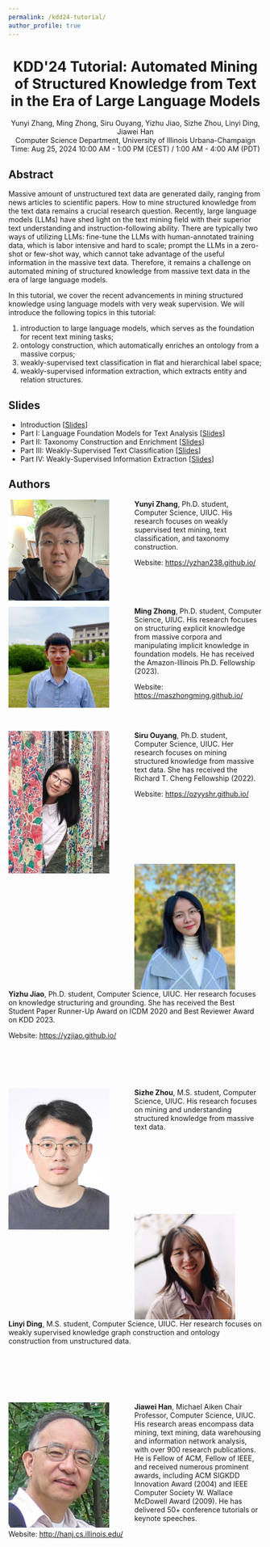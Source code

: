 ```yaml
---
permalink: /kdd24-tutorial/
author_profile: true
---
```


<center>
<h1>
KDD'24 Tutorial: Automated Mining of Structured Knowledge from Text in the Era of Large Language Models
</h1>
Yunyi Zhang, Ming Zhong, Siru Ouyang, Yizhu Jiao, Sizhe Zhou, Linyi Ding, Jiawei Han<br/>
Computer Science Department, University of Illinois Urbana-Champaign<br/>
Time: Aug 25, 2024 10:00 AM - 1:00 PM (CEST) / 1:00 AM - 4:00 AM (PDT)
</center>

## Abstract

Massive amount of unstructured text data are generated daily, ranging from news articles to scientific papers. 
How to mine structured knowledge from the text data remains a crucial research question. 
Recently, large language models (LLMs) have shed light on the text mining field with their superior text understanding and instruction-following ability. 
There are typically two ways of utilizing LLMs: fine-tune the LLMs with human-annotated training data, 
which is labor intensive and hard to scale; prompt the LLMs in a zero-shot or few-shot way, 
which cannot take advantage of the useful information in the massive text data. 
Therefore, it remains a challenge on automated mining of structured knowledge from massive text data in the era of large language models.

In this tutorial, we cover the recent advancements in mining structured knowledge using language models with very weak supervision. 
We will introduce the following topics in this tutorial: 
1. introduction to large language models, which serves as the foundation for recent text mining tasks;
2. ontology construction, which automatically enriches an ontology from a massive corpus;
3. weakly-supervised text classification in flat and hierarchical label space;
4. weakly-supervised information extraction, which extracts entity and relation structures.


## Slides
* Introduction \[[Slides]()\]
* Part I: Language Foundation Models for Text Analysis \[[Slides]()\]
* Part II: Taxonomy Construction and Enrichment \[[Slides]()\]
* Part III: Weakly-Supervised Text Classification \[[Slides]()\]
* Part IV: Weakly-Supervised Information Extraction \[[Slides]()\]

## Authors

<img align="left" img src="/images/yunyi-zhang.jpeg" alt="Yunyi Zhang" style="width: 200px;margin-right:50px;"/>**Yunyi Zhang**, Ph.D. student, Computer Science, UIUC. His research focuses on weakly supervised text mining, text classification, and taxonomy construction.

Website: https://yzhan238.github.io/

<br/>
<br/>
<br/>

<img align="left" img src="/images/Ming_Zhong.jpg" alt="Ming Zhong" style="width: 200px;margin-right:50px;"/>**Ming Zhong**, Ph.D. student, Computer Science, UIUC. His research focuses on structuring explicit knowledge from massive corpora and manipulating implicit knowledge in foundation models. He has received the Amazon-Illinois Ph.D. Fellowship (2023).

Website: https://maszhongming.github.io/

<br/>
<br/>

<img align="left" img src="/images/Siru_Ouyang.jpg" alt="Siru Ouyang" style="width: 200px;margin-right:50px;"/>**Siru Ouyang**, Ph.D. student, Computer Science, UIUC. Her research focuses on mining structured knowledge from massive text data. She has received the Richard T. Cheng Fellowship (2022).

Website: https://ozyyshr.github.io/

<br/>
<br/>
<br/>
<br/>
<br/>
<br/>


<img align="left" img src="/images/Yizhu_Jiao.jpg" alt="Yizhu Jiao" style="width: 200px;margin-right:50px;"/>**Yizhu Jiao**, Ph.D. student, Computer Science, UIUC. Her research focuses on knowledge structuring and grounding. She has received the Best Student Paper Runner-Up Award on ICDM 2020 and Best Reviewer Award on KDD 2023.

Website: https://yzjiao.github.io/

<br/>
<br/>
<br/>
<br/>


<img align="left" img src="/images/Sizhe_Zhou.jpeg" alt="Sizhe Zhou" style="width: 200px;margin-right:50px;"/>**Sizhe Zhou**, M.S. student, Computer Science, UIUC. His research focuses on mining and understanding structured knowledge from massive text data.

<br/>
<br/>
<br/>
<br/>
<br/>
<br/>
<br/>
<br/>


<img align="left" img src="/images/Linyi_Ding.jpeg" alt="Linyi Ding" style="width: 200px;margin-right:50px;"/>**Linyi Ding**, M.S. student, Computer Science, UIUC. Her research focuses on weakly supervised knowledge graph construction and ontology construction from  unstructured data.

<br/>
<br/>
<br/>
<br/>
<br/>

<img align="left" img src="/images/Jiawei_Han.jpg" alt="Jiawei Han" style="width: 200px;margin-right:50px;"/>**Jiawei Han**, Michael Aiken Chair Professor, Computer Science, UIUC. His research areas encompass data mining, text mining, data warehousing and information network analysis, with over 900 research publications. He is Fellow of ACM, Fellow of IEEE, and received numerous prominent awards, including ACM SIGKDD Innovation Award (2004) and IEEE Computer Society W. Wallace McDowell Award (2009). He has delivered 50+ conference tutorials or keynote speeches.

Website: http://hanj.cs.illinois.edu/
